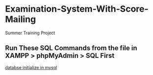 # Examination-System-With-Score-Mailing
Summer Training Project

## Run These SQL Commands from the file in XAMPP > phpMyAdmin > SQL First
[databse initialize in mysql](./SetEnvironment/databse.sql)

